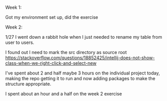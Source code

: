 Week 1:

Got my environment set up, did the exercise

Week 2: 

1/27
I went down a rabbit hole when I just needed to rename my 
table from user to users.

I found out I need to mark the src directory as source root
https://stackoverflow.com/questions/18852425/intellij-does-not-show-class-when-we-right-click-and-select-new

I've spent about 2 and half maybe 3 hours on the individual project today, making the 
repo getting it to run and now adding packages to make the structure appropriate.

I spent about an hour and a half on the week 2 exercise
